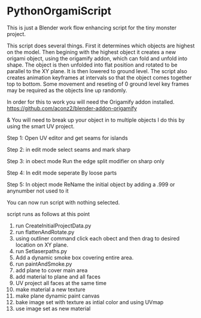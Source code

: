 # PythonOrgamiScript
This is just a Blender work flow enhancing script for the tiny monster project. 

This script does several things. First it determines which objects are highest on the model. Then begining with the highest object it creates a new origami object, using the origamify addon, which can fold and unfold into shape. The object is then unfolded into flat position and rotated to be parallel to the XY plane. It is then lowered to ground level. The script also creates animation keyframes at intervals so that the object comes together top to bottom. Some movement and reseting of 0 ground level key frames may be required as the objects line up randomly.     

In order for this to work you will need the Origamify addon installed. 
https://github.com/aconz2/blender-addon-origamify

& You will need to break up your object in to multiple objects
I do this by using the smart UV project.

Step 1:
Open UV editor and get seams for islands

Step 2:
in edit mode
select seams and mark sharp

Step 3: 
in obect mode
Run the edge split modifier on sharp only

Step 4: 
In edit mode
seperate By loose parts

Step 5: 
In object mode 
ReName the initial object by adding a .999 or anynumber not used to it

You can now run script with nothing selected.

script runs as follows at this point
1. run CreateInitialProjectData.py
2. run flattenAndRotate.py
3. using outliner command click each obect and then drag to desired location on XY plane.
4. run Setlaserpaths.py 
5. Add a dynamic smoke box covering entire area.
6. run paintAndSmoke.py
7. add plane to cover main area
8. add material to plane and all faces
9. UV project all faces at the same time
10. make material a new texture
11. make plane dynamic paint canvas
12. bake image set with texture as intial color and using UVmap
13. use image set as new material
